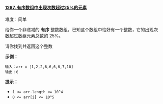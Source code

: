 ﻿#### [1287\. 有序数组中出现次数超过25%的元素](https://leetcode.cn/problems/element-appearing-more-than-25-in-sorted-array/)

难度：简单

给你一个非递减的 **有序** 整数数组，已知这个数组中恰好有一个整数，它的出现次数超过数组元素总数的 25%。

请你找到并返回这个整数

**示例：**

```
输入：arr = [1,2,2,6,6,6,6,7,10]
输出：6
```

**提示：**

-   `1 <= arr.length <= 10^4`
-   `0 <= arr[i] <= 10^5`
